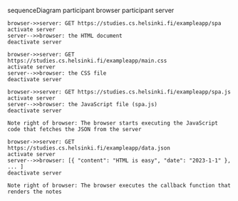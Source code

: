 sequenceDiagram
    participant browser
    participant server
    
    browser->>server: GET https://studies.cs.helsinki.fi/exampleapp/spa
    activate server
    server-->>browser: the HTML document
    deactivate server
    
    browser->>server: GET https://studies.cs.helsinki.fi/exampleapp/main.css
    activate server
    server-->>browser: the CSS file
    deactivate server
    
    browser->>server: GET https://studies.cs.helsinki.fi/exampleapp/spa.js
    activate server
    server-->>browser: the JavaScript file (spa.js)
    deactivate server
    
    Note right of browser: The browser starts executing the JavaScript code that fetches the JSON from the server
    
    browser->>server: GET https://studies.cs.helsinki.fi/exampleapp/data.json
    activate server
    server-->>browser: [{ "content": "HTML is easy", "date": "2023-1-1" }, ... ]
    deactivate server    

    Note right of browser: The browser executes the callback function that renders the notes 
